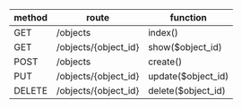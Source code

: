 | method | route | function |
|--------|-------|----------|
| GET | /objects | index() |
| GET | /objects/{object_id} | show($object_id) |
| POST | /objects | create() |
| PUT | /objects/{object_id} | update($object_id) |
| DELETE | /objects/{object_id} | delete($object_id) |